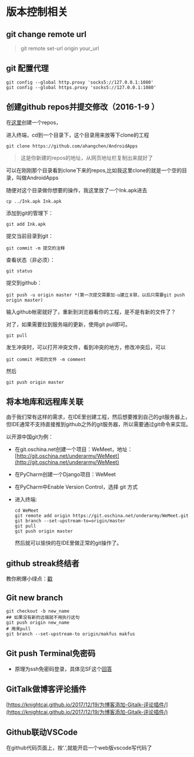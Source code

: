 # 版本控制相关

## git change remote url

> git remote set-url origin your_url


## git 配置代理

```shell
git config --global http.proxy 'socks5://127.0.0.1:1080' 
git config --global https.proxy 'socks5://127.0.0.1:1080'
```


## 创建github repos并提交修改（2016-1-9 ）

在[这里](https://github.com/new)创建一个repos，

进入终端，cd到一个目录下，这个目录用来放等下clone的工程

```text
git clone https://github.com/ahangchen/AndroidApps
```

> 这是你新建的repos的地址，从网页地址栏复制出来就好了

可以在刚刚那个目录看到clone下来的repos,比如我这里clone的就是一个空的目录，叫做AndroidApps

随便对这个目录做你想要的操作，我这里放了一个Ink.apk进去

```text
cp ../Ink.apk Ink.apk
```

添加到git的管理下：

```text
git add Ink.apk
```

提交当前目录到git：

```text
git commit -m 提交的注释
```

查看状态（非必须）：

```text
git status
```

提交到github：

```text
git push -u origin master *(第一次提交需要加-u建立关联，以后只需要git push origin master)
```

输入github帐密就好了，重新到浏览器看你的工程，是不是有新的文件了？

对了，如果需要拉到服务端的更新，使用git pull即可。

```text
git pull
```

发生冲突时，可以打开冲突文件，看到冲突的地方，修改冲突后，可以

```text
git commit 冲突的文件 -m comment
```

然后

```text
git push origin master
```

## 将本地库和远程库关联

由于我们常有这样的需求，在IDE里创建工程，然后想要推到自己的git服务器上，但IDE通常不支持直接推到github之外的git服务器，所以需要通过git命令来实现。

以开源中国git为例：

* 在git.oschina.net创建一个项目：WeMeet，地址：[http://git.oschina.net/underarmy/WeMeet](http://git.oschina.net/underarmy/WeMeet)
* 在PyCharm创建一个Django项目：WeMeet
* 在PyCharm中Enable Version Control，选择 git 方式
* 进入终端:

  ```text
  cd WeMeet
  git remote add origin https://git.oschina.net/underarmy/WeMeet.git
  git branch --set-upstream-to=origin/master
  git pull
  git push origin master
  ```

  然后就可以愉快的在IDE里做正常的git操作了。

## github streak终结者

教你刷爆小绿点：[戳](green_blush.md)

## Git new branch

```text
git checkout -b new_name
## 如果没有新的远端就不用执行这句
git push origin new_name
# 用来pull
git branch --set-upstream-to origin/makfus makfus
```

## Git push Terminal免密码

* 原理为ssh免密码登录，具体见SF这个[回答](http://stackoverflow.com/questions/8588768/git-push-username-password-how-to-avoid)

## GitTalk做博客评论插件

[https://knightcai.github.io/2017/12/19/为博客添加-Gitalk-评论插件/](https://knightcai.github.io/2017/12/19/为博客添加-Gitalk-评论插件/)

## Github联动VSCode
在github代码页面上，按’.‘,就能开启一个web版vscode写代码了
